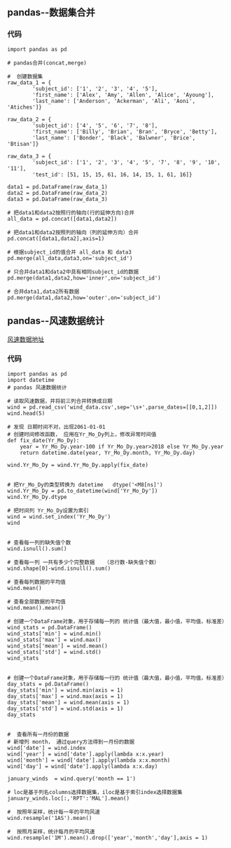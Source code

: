 ## pandas--数据集合并
### 代码

    import pandas as pd

    # pandas合并(concat,merge)

    #  创建数据集
    raw_data_1 = {
            'subject_id': ['1', '2', '3', '4', '5'],
            'first_name': ['Alex', 'Amy', 'Allen', 'Alice', 'Ayoung'], 
            'last_name': ['Anderson', 'Ackerman', 'Ali', 'Aoni', 'Atiches']}

    raw_data_2 = {
            'subject_id': ['4', '5', '6', '7', '8'],
            'first_name': ['Billy', 'Brian', 'Bran', 'Bryce', 'Betty'], 
            'last_name': ['Bonder', 'Black', 'Balwner', 'Brice', 'Btisan']}

    raw_data_3 = {
            'subject_id': ['1', '2', '3', '4', '5', '7', '8', '9', '10', '11'],
            'test_id': [51, 15, 15, 61, 16, 14, 15, 1, 61, 16]}

    data1 = pd.DataFrame(raw_data_1)
    data2 = pd.DataFrame(raw_data_2)
    data3 = pd.DataFrame(raw_data_3)

    # 把data1和data2按照行的轴向(行的延伸方向)合并
    all_data = pd.concat([data1,data2])

    # 把data1和data2按照列的轴向（列的延伸方向）合并
    pd.concat([data1,data2],axis=1)

    # 根据subject_id的值合并 all_data 和 data3
    pd.merge(all_data,data3,on='subject_id')

    # 只合并data1和data2中具有相同subject_id的数据
    pd.merge(data1,data2,how='inner',on='subject_id')

    # 合并data1,data2所有数据
    pd.merge(data1,data2,how='outer',on='subject_id')

## pandas--风速数据统计
[风速数据地址](https://github.com/zcongchao/learning/tree/master/python/dataset/wind_data.csv)


### 代码

    import pandas as pd
    import datetime
    # pandas 风速数据统计

    # 读取风速数据，并将前三列合并转换成日期
    wind = pd.read_csv('wind_data.csv',sep='\s+',parse_dates=[[0,1,2]])
    wind.head(5)

    # 发现 日期时间不对，出现2061-01-01
    # 创建时间修改函数， 应用在Yr_Mo_Dy列上，修改异常时间值
    def fix_date(Yr_Mo_Dy):
        year = Yr_Mo_Dy.year-100 if Yr_Mo_Dy.year>2018 else Yr_Mo_Dy.year
        return datetime.date(year, Yr_Mo_Dy.month, Yr_Mo_Dy.day)

    wind.Yr_Mo_Dy = wind.Yr_Mo_Dy.apply(fix_date)


    # 把Yr_Mo_Dy的类型转换为 datetime   dtype('<M8[ns]') 
    wind.Yr_Mo_Dy = pd.to_datetime(wind['Yr_Mo_Dy'])
    wind.Yr_Mo_Dy.dtype

    # 把时间列 Yr_Mo_Dy设置为索引
    wind = wind.set_index('Yr_Mo_Dy')
    wind


    # 查看每一列的缺失值个数
    wind.isnull().sum()

    # 查看每一列 一共有多少个完整数据   （总行数-缺失值个数）
    wind.shape[0]-wind.isnull().sum()

    # 查看每列数据的平均值
    wind.mean()

    # 查看全部数据的平均值
    wind.mean().mean()

    # 创建一个DataFrame对象，用于存储每一列的 统计值（最大值，最小值，平均值，标准差）
    wind_stats = pd.DataFrame()
    wind_stats['min'] = wind.min()
    wind_stats['max'] = wind.max()
    wind_stats['mean'] = wind.mean()
    wind_stats['std'] = wind.std()
    wind_stats


    # 创建一个DataFrame对象，用于存储每一行的 统计值（最大值，最小值，平均值，标准差）
    day_stats = pd.DataFrame()
    day_stats['min'] = wind.min(axis = 1)
    day_stats['max'] = wind.max(axis = 1)
    day_stats['mean'] = wind.mean(axis = 1)
    day_stats['std'] = wind.std(axis = 1)
    day_stats


    #  查看所有一月份的数据
    # 新增列 month， 通过query方法得到一月份的数据
    wind['date'] = wind.index
    wind['year'] = wind['date'].apply(lambda x:x.year)
    wind['month'] = wind['date'].apply(lambda x:x.month)
    wind['day'] = wind['date'].apply(lambda x:x.day)

    january_winds  = wind.query('month == 1')

    # loc是基于列名columns选择数据集，iloc是基于索引index选择数据集
    january_winds.loc[:,'RPT':'MAL'].mean()

    #  按照年采样，统计每一年的平均风速
    wind.resample('1AS').mean()

    #  按照月采样，统计每月的平均风速
    wind.resample('1M').mean().drop(['year','month','day'],axis = 1)
